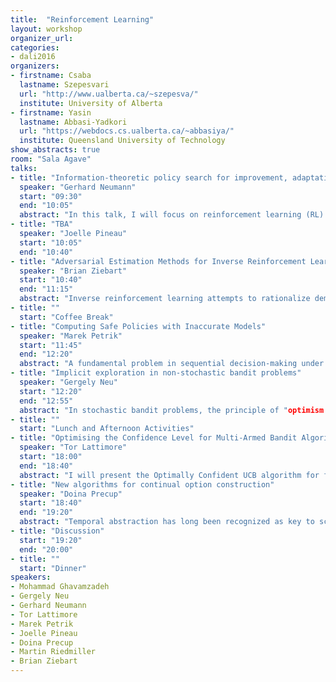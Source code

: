 ```yaml
---
title:  "Reinforcement Learning"
layout: workshop
organizer_url: 
categories:
- dali2016
organizers:
- firstname: Csaba
  lastname: Szepesvari
  url: "http://www.ualberta.ca/~szepesva/"
  institute: University of Alberta
- firstname: Yasin 
  lastname: Abbasi-Yadkori
  url: "https://webdocs.cs.ualberta.ca/~abbasiya/"
  institute: Queensland University of Technology
show_abstracts: true
room: "Sala Agave"
talks:
- title: "Information-theoretic policy search for improvement, adaptation and selection of robot motor skills"
  speaker: "Gerhard Neumann"
  start: "09:30"
  end: "10:05"
  abstract: "In this talk, I will focus on reinforcement learning (RL) of robot motor skills where I will concentrate on the sub-problems of skill improvement, skill adaptation and skill selection. I will use a robot table tennis task to illustrate how to solve these challenging learning problems. A big challenge in robot reinforcement learning is that we have to choose the optimal action from a high dimensional continuous action space. Typically, we use parametrized policies with Gaussian noise to implement action selection and exploration in such continuous action domains. Efficient reinforcement learning for motor skills requires to effectively control the exploration-exploitation tradeoff when updating the Gaussian exploration policy through learning. We will derive such policy update using information-theoretic (IT) constraints, i.e., bounding the loss of information and the loss of entropy of the policy update.  Such bounds allow us to effectively control the information-geometric step-sizes for the mean and the covariance of the policy update. Furthermore, we can improve the quality of the policy update by using quadratic approximations of the value function which we will show to be a compatible value function approximation scheme to Gaussian policies. We will implement our IT policy updates for different reinforcement learning algorithms using compatible value function approximation and show their superior performance to existing state of the art. The first RL problem is skill improvement, where we want to optimize a single motion, e.g., a table tennis stroke for a given ball trajectory. We will use a stochastic search formulation, where our policy update is used for a Gaussian search distribution over the parameter space. Subsequently, we extend our approach to skill adaptation. Here, we augment the Gaussian search distribution such the mean of the search distribution depends on the current situation, for example, the estimated trajectory of the incoming ball, and rederive the IT policy updates. As a next step, we want to learn reactive skills that can counteract unpredictable perturbations. We modify our policy update to learn time-dependent feedback controllers, which is equivalent to using the adaptation update at each time step. Finally, I will discuss a new approach for learning when to activate and terminate skills. Inspired by the option framework, which is a well-known tool for temporal abstraction and reusable skills in reinforcement learning, we develop a new algorithm that uses probabilistic inference to learn the sub-policies of each skill, an activation policy that selects the skill to execute and a termination policy that specifies how long the selected skill should be executed. In difference to most other option discovery approaches, our approach is applicable to parametrized policies in the continuous state-action domain, and is therefore well suited for the application in robotics."
- title: "TBA"
  speaker: "Joelle Pineau"
  start: "10:05"
  end: "10:40"
- title: "Adversarial Estimation Methods for Inverse Reinforcement Learning"
  speaker: "Brian Ziebart"
  start: "10:40"
  end: "11:15"
  abstract: "Inverse reinforcement learning attempts to rationalize demonstrated behavior by estimating a reward or cost function that makes observed decision sequences optimal. Unfortunately, this problem is ill-posed in its basic form, admitting only degenerate solutions when learning from noisy data. We present a general framework using adversarial statistical estimation methods to resolve this problem. Maximum entropy inverse optimal control is a special case linking robust causal log loss minimization to a relaxation of the Bellman equation for optimal control. We investigate other loss functions within this adversarial framework to allow better inductive alignment with performance measures and imitation learning settings of practical interest. This is joint work with Xiangli Chen, Mathew Monfort, and Peter Carr."
- title: ""
  start: "Coffee Break"
- title: "Computing Safe Policies with Inaccurate Models"
  speaker: "Marek Petrik"
  start: "11:45"
  end: "12:20"
  abstract: "A fundamental problem in sequential decision-making under uncertainty is to compute a safe policy, i.e., a policy that is guaranteed to have a better performance than a baseline strategy, given a batch of data. In this talk, I describe a model-based approach to this problem, in which the goal is to compute a safe policy, given an inaccurate model of the system with known accuracy guarantees. The inaccurate model and error bound may be constructed using the batch of data and prior knowledge about the system. I first describe a robust optimization problem whose solution is guaranteed to be safe in this setting, and study its main properties: show that it may only have randomized optimal solutions, derive a bound its performance loss, and prove that solving it is NP-hard. I then show several simple approximate solutions to this problem. Joint work with Yinlam Chow and Mohammad Ghavamzadeh"
- title: "Implicit exploration in non-stochastic bandit problems"
  speaker: "Gergely Neu"
  start: "12:20"
  end: "12:55"
  abstract: "In stochastic bandit problems, the principle of "optimism in the face of uncertainty" has proven to be an essential tool for designing efficient exploration policies. Despite this success, the notion of optimism has been relatively unexplored in the world of non-stochastic (or adversarial) bandits. In this talk, I describe an optimistic exploration technique called "implicit exploration" for non-stochastic multi-armed bandits that leads to a family of learning algorithms with improved empirical performance and theoretical guarantees. For the first time, these results suggest that a certain degree of optimism can be very useful even in adversarial domains."
- title: ""
  start: "Lunch and Afternoon Activities"
- title: "Optimising the Confidence Level for Multi-Armed Bandit Algorithms"
  speaker: "Tor Lattimore"
  start: "18:00"
  end: "18:40"
  abstract: "I will present the Optimally Confident UCB algorithm for finite-armed bandits. The new algorithm is simple, efficient, empirically superb and comes with the strongest available theoretical guarantees for the subgaussian noise model. The main idea is that the confidence level should depend on the unknown risk of choosing a sub-optimal arm linearly often. Other algorithms are either too conservative (UCB) or not conservative enough (MOSS). The technical report may be found at http://arxiv.org/abs/1507.07880."
- title: "New algorithms for continual option construction"
  speaker: "Doina Precup"
  start: "18:40"
  end: "19:20"
  abstract: "Temporal abstraction has long been recognized as key to scaling up learning and planning in reinforcement learning. While planning with temporally extended actions is well understood, learning such abstractions autonomously has remained challenging. In this talk, I will present new ideas for learning temporal abstractions autonomously from data in the framework of options. First, I will discuss the idea of using bounded rationality as a lens through which we can describe the desiderata for constructing options, as their goal is mainly to help agents which are restricted in terms of computation time. Using this perspective helps us to formulate objective optimization criteria that should be fulfilled during option construction, which combine naturally with the usual discounted return optimization. I will then describe a policy-gradient approach capable of learning both the internal policies and termination condition of options, in parallel with the policy over options. I will conclude with promising empirical results on several problems. This is joint work with my PhD student Pierre-Luc Bacon"
- title: "Discussion"
  start: "19:20"
  end: "20:00"
- title: ""
  start: "Dinner"
speakers:
- Mohammad Ghavamzadeh
- Gergely Neu
- Gerhard Neumann
- Tor Lattimore
- Marek Petrik
- Joelle Pineau
- Doina Precup
- Martin Riedmiller
- Brian Ziebart
---
```

